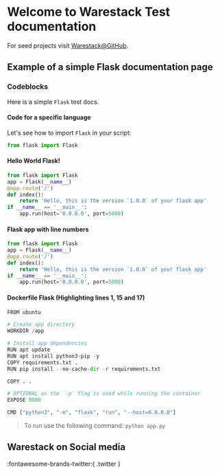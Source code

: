 # Welcome to Warestack Test documentation

For seed projects visit [Warestack@GitHub](https://github.com/warestack).

## Example of a simple Flask documentation page

### Codeblocks

Here is a simple `Flask` test docs.

#### Code for a specific language

Let's see how to import `Flask` in your script:

``` py
from flask import Flask
```

#### Hello World Flask!

``` py title="app.py"
from flask import Flask
app = Flask(__name__)
@app.route('/')
def index():
    return 'Hello, this is the version `1.0.0` of your flask app'
if __name__ == '__main__':
    app.run(host='0.0.0.0', port=5000)

```

#### Flask app with line numbers

``` py linenums="1"
from flask import Flask
app = Flask(__name__)
@app.route('/')
def index():
    return 'Hello, this is the version `1.0.0` of your flask app'
if __name__ == '__main__':
    app.run(host='0.0.0.0', port=5000)

```

#### Dockerfile Flask (Highlighting lines 1, 15 and 17)

``` py hl_lines="1 15 17"
FROM ubuntu

# Create app directory
WORKDIR /app

# Install app dependencies
RUN apt update
RUN apt install python3-pip -y
COPY requirements.txt .
RUN pip install --no-cache-dir -r requirements.txt

COPY . .

# OPTIONAL as the `-p` flag is used while running the container
EXPOSE 8000

CMD ["python3", "-m", "flask", "run", "--host=0.0.0.0"]

```
> To run use the following command:
> `python app.py`

## Warestack on Social media

:fontawesome-brands-twitter:{ .twitter }
